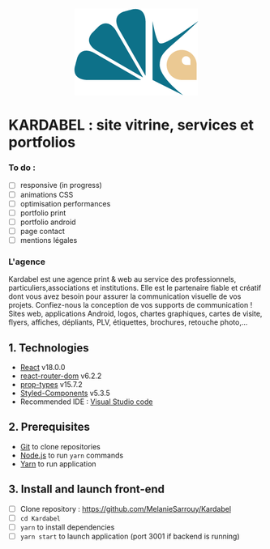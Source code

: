 <!-- [![Netlify Status](https://api.netlify.com/api/v1/badges/818fd35c-fd6f-424a-817d-b3ba8b90f30c/deploy-status)](https://app.netlify.com/sites/sportseep12/deploys) -->

<br/>
<p align="center"><img src="https://github.com/MelanieSarrouy/Kardabel/blob/main/src/assets/logo/logo-bleu.png?raw=true" alt="Kardabel logo" /></p>

<!-- [SportSee](https://sportseep12.netlify.app/) -->

# KARDABEL : site vitrine, services et portfolios

### To do :
- [ ] responsive (in progress)
- [ ] animations CSS
- [ ] optimisation performances
- [ ] portfolio print
- [ ] portfolio android
- [ ] page contact
- [ ] mentions légales

### L'agence

Kardabel est une agence print & web au service des professionnels, particuliers,associations et institutions. Elle est le partenaire fiable et créatif dont vous avez besoin pour assurer la communication visuelle de vos projets. Confiez-nous la conception de vos supports de communication ! Sites web, applications Android, logos, chartes graphiques, cartes de visite, flyers, affiches, dépliants, PLV, étiquettes, brochures, retouche photo,...
  

<!-- [Maquette](https://www.figma.com/file/xUaxxVAB03iuA6jUYUPZXS/KARDABEL?node-id=0%3A1) -->


## 1. Technologies

  
-  [React](https://reactjs.org/) v18.0.0
-  [react-router-dom](https://reactrouter.com/web/guides/quick-start) v6.2.2
-  [prop-types](https://www.npmjs.com/package/prop-types) v15.7.2
-  [Styled-Components](https://styled-components.com/) v5.3.5
-  Recommended IDE : [Visual Studio code](https://code.visualstudio.com/)
  

## 2. Prerequisites

  
-  [Git](https://git-scm.com/) to clone repositories
-  [Node.js](https://nodejs.org/en/) to run `yarn` commands
-  [Yarn](https://yarnpkg.com/) to run application
  

## 3. Install and launch front-end
  

- [ ] Clone repository : https://github.com/MelanieSarrouy/Kardabel
- [ ] `cd Kardabel`
- [ ] `yarn` to install dependencies
- [ ] `yarn start` to launch application (port 3001 if backend is running)
